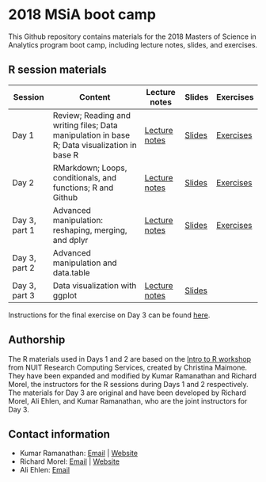# 2018 MSiA boot camp

This Github repository contains materials for the 2018 Masters of Science in Analytics program boot camp, including lecture notes, slides, and exercises. 

## R session materials

|Session|Content|Lecture notes|Slides|Exercises|
|-------|-------|-------------|------|---------|
|Day 1|Review; Reading and writing files; Data manipulation in base R; Data visualization in base R|[Lecture notes](https://msia.github.io/bootcamp-2018/lecturenotes/day1_R-intro_lecturenotes_kr.html)|[Slides](https://msia.github.io/bootcamp-2018/lectureslides/day1_R-intro_slides_kr.html#/)|[Exercises](https://github.com/MSIA/bootcamp-2018/blob/master/exercises/day1_R-intro_exercises.R)|
|Day 2|RMarkdown; Loops, conditionals, and functions; R and Github|[Lecture notes](https://msia.github.io/bootcamp-2018/lecturenotes/day2_R-loops-conditionals-functions_lecturenotes_rm.html)|[Slides](https://msia.github.io/bootcamp-2018/lectureslides/day2_R-loops-conditionals-functions_slides_rm#/)|[Exercises](https://msia.github.io/bootcamp-2018/exercises/day2_exercises_no_answers.html)|
|Day 3, part 1|Advanced manipulation: reshaping, merging, and dplyr|[Lecture notes](https://msia.github.io/bootcamp-2018/lecturenotes/day3_R-adv_manipulation_dplyr_lecturenotes_rm.html)|[Slides](https://msia.github.io/bootcamp-2018/lectureslides/day3_R-adv_manipulation_dplyr_slides_rm#/)|[Exercises](https://msia.github.io/bootcamp-2018/exercises/day3_dplyr_exercises_no_answers.html)|
|Day 3, part 2|Advanced manipulation and data.table||||
|Day 3, part 3|Data visualization with ggplot|[Lecture notes](https://msia.github.io/bootcamp-2018/lecturenotes/day3_R-pt3-ggplot_lecturenotes_kr.html)|[Slides](https://msia.github.io/bootcamp-2018/lectureslides/day3_R-ggplot_slides_kr#/)||

Instructions for the final exercise on Day 3 can be found [here](https://github.com/MSIA/bootcamp-2018/blob/master/exercises/day3_final-exercise-instructions.md).

## Authorship

The R materials used in Days 1 and 2 are based on the [Intro to R workshop](https://github.com/nuitrcs/r_intro_june2018) from NUIT Research Computing Services, created by Christina Maimone. They have been expanded and modified by Kumar Ramanathan and Richard Morel, the instructors for the R sessions during Days 1 and 2 respectively. The materials for Day 3 are original and have been developed by Richard Morel, Ali Ehlen, and Kumar Ramanathan, who are the joint instructors for Day 3.

## Contact information

- Kumar Ramanathan: [Email](mailto:kumar.ramanathan@u.northwestern.edu) | [Website](www.kumarramanathan.com)
- Richard Morel: [Email](mailto:richard.morel@u.northwestern.edu) | [Website](https://sites.northwestern.edu/paquinmorel/)
- Ali Ehlen: [Email](mailto:AnnalieseEhlen2020@u.northwestern.edu)

